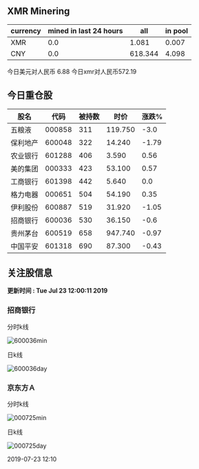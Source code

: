 ## XMR Minering

|currency|mined in last 24 hours|all|in pool|
|---|---|---|---|
|XMR|0.0|1.081|0.007|
|CNY|0.0|618.344|4.098|

今日美元对人民币 6.88	今日xmr对人民币572.19


## 今日重仓股 

|股名|代码|被持数|时价|涨跌%|
|---|---|---|---|---|
|五粮液|000858|311|119.750|-3.0|
|保利地产|600048|322|14.240|-1.79|
|农业银行|601288|406|3.590|0.56|
|美的集团|000333|423|53.100|0.57|
|工商银行|601398|442|5.640|0.0|
|格力电器|000651|504|54.190|0.35|
|伊利股份|600887|519|31.920|-1.05|
|招商银行|600036|530|36.150|-0.6|
|贵州茅台|600519|658|947.740|-0.97|
|中国平安|601318|690|87.300|-0.43|

## 关注股信息
**更新时间 : Tue Jul 23 12:00:11 2019**
### 招商银行 
分时k线

![600036min](http://image.sinajs.cn/newchart/min/n/sh600036.gif)

日k线

![600036day](http://image.sinajs.cn/newchart/daily/n/sh600036.gif)

### 京东方Ａ 
分时k线

![000725min](http://image.sinajs.cn/newchart/min/n/sz000725.gif)

日k线

![000725day](http://image.sinajs.cn/newchart/daily/n/sz000725.gif)

2019-07-23 12:10